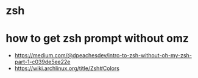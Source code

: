 # zsh

# how to get zsh prompt without omz

- https://medium.com/@dpeachesdev/intro-to-zsh-without-oh-my-zsh-part-1-c039de5ee22e
- https://wiki.archlinux.org/title/Zsh#Colors
